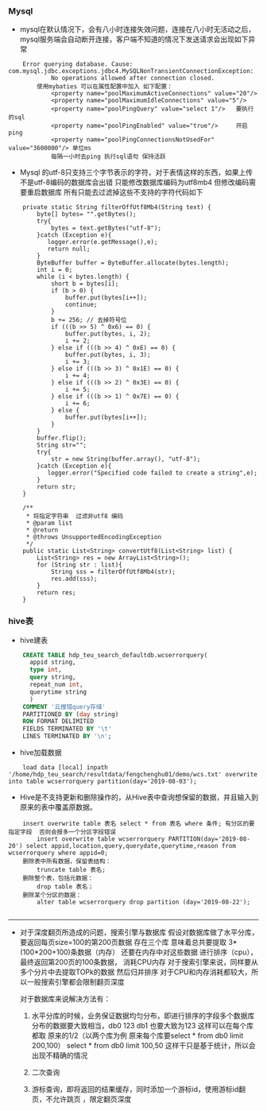 ### Mysql
- mysql在默认情况下，会有八小时连接失效问题，连接在八小时无活动之后，mysql服务端会自动断开连接，客户端不知道的情况下发送请求会出现如下异常

```
	Error querying database. Cause: com.mysql.jdbc.exceptions.jdbc4.MySQLNonTransientConnectionException: 
			No operations allowed after connection closed.
		使用mybaties 可以在属性配置中加入 如下配置：
			<property name="poolMaximumActiveConnections" value="20"/>
			<property name="poolMaximumIdleConnections" value="5"/>
			<property name="poolPingQuery" value="select 1"/>	要执行的sql
			<property name="poolPingEnabled" value="true"/>		开启ping
			<property name="poolPingConnectionsNotUsedFor" value="3600000"/> 单位ms
			每隔一小时去ping 执行sql语句 保持活跃
```	
	
- Mysql 的utf-8只支持三个字节表示的字符，对于表情这样的东西，如果上传不是utf-8编码的数据库会出错
  只能修改数据库编码为utf8mb4  但修改编码需要重启数据库  所有只能去过滤掉这些不支持的字符代码如下
```
	private static String filterOffUtf8Mb4(String text) {
        byte[] bytes= "".getBytes();
        try{
            bytes = text.getBytes("utf-8");
        }catch (Exception e){
           logger.error(e.getMessage(),e);
           return null;
        }
        ByteBuffer buffer = ByteBuffer.allocate(bytes.length);
        int i = 0;
        while (i < bytes.length) {
            short b = bytes[i];
            if (b > 0) {
                buffer.put(bytes[i++]);
                continue;
            }
            b += 256; // 去掉符号位
            if (((b >> 5) ^ 0x6) == 0) {
                buffer.put(bytes, i, 2);
                i += 2;
            } else if (((b >> 4) ^ 0xE) == 0) {
                buffer.put(bytes, i, 3);
                i += 3;
            } else if (((b >> 3) ^ 0x1E) == 0) {
                i += 4;
            } else if (((b >> 2) ^ 0x3E) == 0) {
                i += 5;
            } else if (((b >> 1) ^ 0x7E) == 0) {
                i += 6;
            } else {
                buffer.put(bytes[i++]);
            }
        }
        buffer.flip();
        String str="";
        try{
            str = new String(buffer.array(), "utf-8");
        }catch (Exception e){
           logger.error("Specified code failed to create a string",e);
        }
        return str;
    }

    /**
     * 将指定字符串  过滤非utf8 编码
     * @param list
     * @return
     * @throws UnsupportedEncodingException
     */
    public static List<String> convertUtf8(List<String> list) {
        List<String> res = new ArrayList<String>();
        for (String str : list){
            String sss = filterOffUtf8Mb4(str);
            res.add(sss);
        }
        return res;
    }
```

### hive表
- hive建表
```sql
	CREATE TABLE hdp_teu_search_defaultdb.wcserrorquery(
	  appid string, 
	  type int, 
	  query string, 
	  repeat_num int, 
	  querytime string
	  )
	COMMENT '云搜错query存储'
	PARTITIONED BY (day string)
	ROW FORMAT DELIMITED 
	FIELDS TERMINATED BY '\t' 
	LINES TERMINATED BY '\n';
```
- hive加载数据
```
	load data [local] inpath '/home/hdp_teu_search/resultdata/fengchenghu01/demo/wcs.txt' overwrite into table wcserrorquery partition(day='2019-08-03');
```
- Hive是不支持更新和删除操作的，从Hive表中查询想保留的数据，并且输入到原来的表中覆盖原数据。
```	
	insert overwrite table 表名 select * from 表名 where 条件; 有分区的要指定字段  否则会报多一个分区字段错误
		insert overwrite table wcserrorquery PARTITION(day='2019-08-20') select appid,location,query,querydate,querytime,reason from wcserrorquery where appid=0;
	删除表中所有数据，保留表结构：
		truncate table 表名; 
	删除整个表，包括元数据：
		drop table 表名；
	删除某个分区的数据：
		alter table wcserrorquery drop partition (day='2019-08-22');
		
```

































------------------------------------------------
- 对于深度翻页所造成的问题，搜索引擎与数据库
   假设对数据库做了水平分库， 要返回每页size=100的第200页数据 存在三个库  意味着总共要提取 3*(100*200+100)条数据（内存）
   还要在内存中对这些数据 进行排序（cpu），最终返回第200页的100条数据， 消耗CPU内存
   对于搜索引擎来说，同样要从多个分片中去提取TOPk的数据 然后归并排序 对于CPU和内存消耗都较大，所以一般搜索引擎都会限制翻页深度
   
   对于数据库来说解决方法有：
	1. 水平分库的时候，业务保证数据均匀分布，即进行排序的字段多个数据库分布的数据要大致相当，db0 123  db1 也要大致为123
		这样可以在每个库都取 原来的1/2（以两个库为例 原来每个库要select * from db0 limit 200,100） select * from db0 limit 100,50
		这样干只是基于统计，所以会出现不精确的情况
	2. 二次查询
	
	3. 游标查询，即将返回的结果缓存，同时添加一个游标id，使用游标id翻页，不允许跳页 ，限定翻页深度
   

